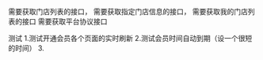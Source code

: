 需要获取门店列表的接口，
需要获取指定门店信息的接口，
需要获取我的门店列表的接口
需要获取平台协议接口


测试
1.测试开通会员各个页面的实时刷新
2.测试会员时间自动到期（设一个很短的时间）
3.
